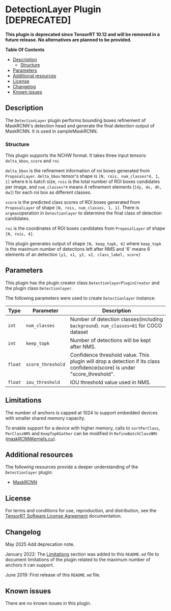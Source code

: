 # DetectionLayer Plugin [DEPRECATED]

**This plugin is deprecated since TensorRT 10.12 and will be removed in a future release. No alternatives are planned to be provided.**

**Table Of Contents**
- [Description](#description)
    * [Structure](#structure)
- [Parameters](#parameters)
- [Additional resources](#additional-resources)
- [License](#license)
- [Changelog](#changelog)
- [Known issues](#known-issues)

## Description

The `DetectionLayer` plugin performs bounding boxes refinement of MaskRCNN's detection head and generate the final detection output of MaskRCNN. It is used in sampleMaskRCNN.  


### Structure

This plugin supports the NCHW format. It takes three input tensors: `delta_bbox`, `score` and `roi`

`delta_bbox` is the refinement information of roi boxes generated from `ProposalLayer`. `delta_bbox` tensor's shape is `[N, rois, num_classes*4, 1, 1]` where `N` is batch size,
`rois` is the total number of ROI boxes candidates per image, and `num_classes*4` means 4 refinement elements (`[dy, dx, dh, dw]`) for each roi box as different classes.

`score` is the predicted class scores of ROI boxes generated from `ProposalLayer` of shape `[N, rois, num_classes, 1, 1]`. There is `argmax`operation in `Detectionlayer` to determine the final class of detection
candidates.   

`roi` is the coordinates of ROI boxes candidates from `ProposalLayer` of shape `[N, rois, 4]`. 

This plugin generates output of shape `[N, keep_topk, 6]` where `keep_topk` is the maximum number of detections left after NMS and '6' means 6 elements of an detection `[y1, x1, y2, x2,
class_label, score]`

## Parameters

This plugin has the plugin creator class `DetectionlayerPluginCreator` and the plugin class `Detectionlayer`.
  
The following parameters were used to create `Detectionlayer` instance:

| Type               | Parameter                          | Description
|--------------------|------------------------------------|--------------------------------------------------------
|`int`               |`num_classes`                       |Number of detection classes(including `background`). `num_classes=81` for COCO dataset
|`int`               |`keep_topk`                         |Number of detections will be kept after NMS.  
|`float`             |`score_threshold`                   |Confidence threshold value. This plugin will drop a detection if its class confidence(score) is under "score_threshold". 
|`float`             |`iou_threshold`                     |IOU threshold value used in NMS.

## Limitations

The number of anchors is capped at 1024 to support embedded devices with smaller shared memory capacity.

To enable support for a device with higher memory, calls to `sortPerClass`, `PerClassNMS` and `KeepTopKGather` can be modified in `RefineBatchClassNMS` ([maskRCNNKernels.cu](https://github.com/NVIDIA/TensorRT/blob/main/plugin/common/kernels/maskRCNNKernels.cu)).

## Additional resources

The following resources provide a deeper understanding of the `Detectionlayer` plugin:

- [MaskRCNN](https://github.com/matterport/Mask_RCNN)


## License

For terms and conditions for use, reproduction, and distribution, see the [TensorRT Software License Agreement](https://docs.nvidia.com/deeplearning/sdk/tensorrt-sla/index.html) 
documentation.


## Changelog

May 2025
Add deprecation note.

January 2022: The [Limitations](#limitations) section was added to this `README.md` file to document limitations of the plugin related to the maximum number of anchors it can support.  

June 2019: First release of this `README.md` file.


## Known issues

There are no known issues in this plugin.
